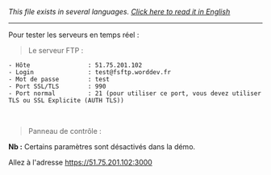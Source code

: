 <i>This file exists in several languages. <a href="DEMO-EN.md"><u>Click here to read it in English</u></a></i>

<hr>

Pour tester les serveurs en temps réel :<br>

> Le serveur FTP      :

```
- Hôte                : 51.75.201.102
- Login               : test@fsftp.worddev.fr
- Mot de passe        : test
- Port SSL/TLS        : 990
- Port normal         : 21 (pour utiliser ce port, vous devez utiliser TLS ou SSL Explicite (AUTH TLS))
```
<br>

> Panneau de contrôle :

<b>Nb :</b> Certains paramètres sont désactivés dans la démo.<br>

Allez à l'adresse https://51.75.201.102:3000
